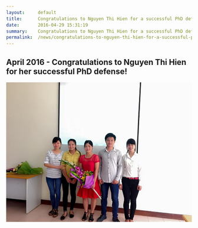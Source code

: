 ```yaml
---
layout:     default
title:      Congratulations to Nguyen Thi Hien for a successful PhD defense
date:       2016-04-29 15:31:19
summary:    Congratulations to Nguyen Thi Hien for a successful PhD defense
permalink:	/news/congratulations-to-nguyen-thi-hien-for-a-successful-phd-defense.html
---
```


## April 2016 - Congratulations to Nguyen Thi Hien for her successful PhD defense!

![Congratulations to Nguyen Thi Hien for her successful PhD defense!](/images/news/2016/congratulations-to-nguyen-thi-hien-for-a-successful-phd-defense.jpg)